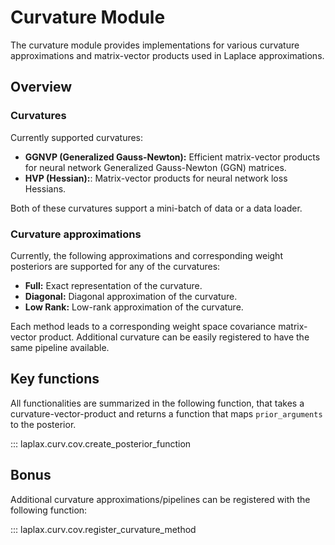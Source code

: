 # Curvature Module

The curvature module provides implementations for various curvature approximations and matrix-vector products used in Laplace approximations.

## Overview


### Curvatures
Currently supported curvatures:

- **GGNVP (Generalized Gauss-Newton):** Efficient matrix-vector products for neural network Generalized Gauss-Newton (GGN) matrices.
- **HVP (Hessian):**: Matrix-vector products for neural network loss Hessians.

Both of these curvatures support a mini-batch of data or a data loader.

### Curvature approximations
Currently, the following approximations and corresponding weight posteriors are supported for any of the curvatures:

- **Full:** Exact representation of the curvature.
- **Diagonal:** Diagonal approximation of the curvature.
- **Low Rank:** Low-rank approximation of the curvature.

Each method leads to a corresponding weight space covariance matrix-vector product. Additional curvature can be easily registered to have the same pipeline available.

## Key functions

All functionalities are summarized in the following function, that takes a curvature-vector-product and returns a function that maps `prior_arguments` to the posterior.

::: laplax.curv.cov.create_posterior_function

## Bonus

Additional curvature approximations/pipelines can be registered with the following function:

::: laplax.curv.cov.register_curvature_method
